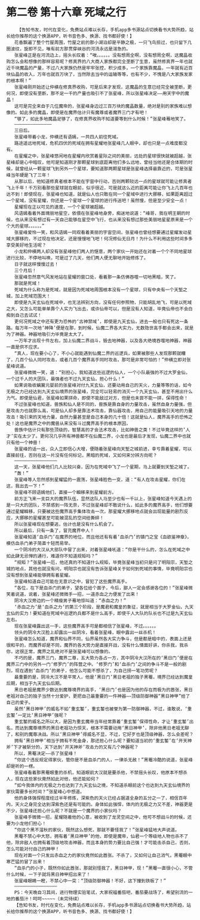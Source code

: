 # 第二卷 第十六章 死域之行
        【告知书友，时代在变化，免费站点难以长存，手机app多书源站点切换看书大势所趋，站长给你推荐的这个换源APP，听书音色多、换源、找书都好使！】
       花香飘遍了整个竹屋周围，竹屋之前的那小湖泊却是平静之极，一只飞鸟掠过，也只留下几圈波纹，旋即不见，唯有前方那贯穿峡谷的河流永远是湍急的。
       张星峰正是在河流边上，摇头长叹着：“唉。。。。。。没有想周全啊，没有想周全啊，这魔晶收购怎么会和想像的那样容易呢？修真界的八大商人家族都完全垄断了生意，虽然修真界一年也就近千块魔晶的产量，不过八大家族仍然是牢牢张控，积少成多，一个家族靠魔晶，一年就有近百块仙晶的收入，万年也就百万块了，当然除去当中的运输等等，也有不少，不愧是八大家族发家的根本啊！”
       张星峰刚开始还让仲横在修真界收购，可是后来才发现，这魔晶的生意已经完全被垄断，更何况，即使没有垄断，那不足一千的产量也吸引不了张星峰，所以张星峰决定——用天宇中的魔晶！
       这可是完全来自于几位魔帝的，张星峰身边过三百万块的魔晶数量，绝对是别的家族难以想像的。如此多的魔晶，即使是在魔界估计只有魔尊或者魔界三门才有吧！
       “够了，如此多地魔晶足够了，在修真界收购不知道要等到什么时候！”张星峰蓦地笑了。
       ——————————————
       三日后。
       张星峰带着小龙，仲横还有语嫣，一共四人前往死域。
       路途遥远地死域，危机四伏的死域在拥有星耀地张星峰几人眼中，却也只是一点难度都没有。
       在星耀之中，张星峰悠闲地在星耀内欣赏着星际之间的美丽，远处的星球很快就被超越，张星峰却是心中暗叹，他可是知道刚才那颗星球到底距离他们多么远地，曾经当他还是合体期的时候，就曾经从一颗星球飞到另外一个星球，要知道那两颗星球是张星峰选择最靠近的，可是张星峰当年硬是飞了三年！
       从那以后，他知道修真者根本不能在宇宙中行动，否则两颗较远一点的星球就可能让修真者飞上千年！千万别看那些星球就在眼前，似乎很近，可是就这么近的距离可能让你飞上几百年也达不到！即使现在，张星峰也知道，就是仙人也只敢在同一个星域中进行大挪移，如果距离超过一个星域，没有星耀，你还是一个星球一个星球的进行传送吧！虽然慢，但是至少安全一点！
       星耀现在正以可见的速度，一个个星球被超越。
       风语嫣看着外面瑰丽地星空，依偎在张星峰地身旁，痴迷地说道：“峰哥，我在明王朝的时候，也从来没有想过有一天自己能够在星空中飞行，也从来没有想过那些美丽地星星原来是一个个大的星球。。。。。。”
       张星峰爱怜一笑，和风语嫣一同观看着美丽的宇宙空间，张星峰也曾经想要通过星耀发动星域大挪移的，不过现在他决定，还是慢慢地飞吧！何况修仙无日月！为什么不利用这些时间多多享受美好地生活呢？
       小龙和仲横两人却没有张星峰他们两人的惬意，两个家伙一开始还在对着一个个不同地星球进行比较，不停地叫唤，可是过了几天，他们两人便无聊地开始修炼了。
       日子就这样慢慢过去！
       三个月后！
       张星峰忽然意气风发地站在星耀的窗口处，看着那一条仿佛吞噬一切地黑暗，笑了。
       那就是死域！
       死域为什么称为是死域，就是因为死域地周围根本没有一个星球，只有中央有一个天堑之城，加上死域范围大！
       即使是九天玄仙在死域中，也无法辨别方向，没有任何参照物，只能胡乱地飞，可是以死域之大，又怎么可能单单靠个人实力飞出去，或许仙帝可以，但是没有人知道，毕竟仙帝也不会白痴到自己去试试！
       更何况死域之中还有更为恐怖的‘古神禁域’，即使是九天玄仙，进去一般也只有死这一条路。每万年一次地‘神降’便是在那，到时候，仙魔二界各大实力，无数隐世高手都会出来，就是为了神器。神器地吸引力毕竟是太大了。
       一万年才出现十件左右，加上仙魔二界战斗，毁去地神器，以及各大绝境吞噬地神器，神器一直是供不应求。
       “真人，现在要小心了，不小心就能遇到仙魔二界的巡逻兵，如果被那些人发现那颗就糟了，几百个仙人同时攻击，或者几百个魔界高手同时攻击，那可是非常可怕的！”仲横立即对张星峰说道。
       张星峰微微一笑，道：“别担心，我知道这些巡逻的仙人，一个小队最强的不过大罗金仙，一个过千人的大团队，最强者也不过九天玄仙，担心什么！”
       如果说吸收螭翼元婴前的张星峰对付九天玄仙，还要动用自己的天火，力量等等的话，如今无极之力已经达到九天玄仙境界的张星峰，完全可以轻易的消灭一个九天玄仙，甚至不用出什么力气。即使是仙君，张星峰如果拼命，即使不能敌过对方，但是也未尝不能一拼，保得性命！
       不过张星峰也知道，兽族和仙人是不同的，兽族是靠自身的力量攻击，虽然自身力量强，但是攻击力也就那么高，可是仙人却多是靠法术攻击，靠仙器攻击，用自己的能量吸引天地的力量攻击！吸引来的天地力量，自然力量甚至是自己本身的几十倍！这就是仙人，魔界高手的恐怖之处！这也是魔界之中的魔兽从来没有斗过魔界高手的根本原因，
       兽族中估计只有那些顶级的，智慧高的才会法术攻击，比如神兽之类！不过毕竟这样的‘人才’实在太少了。更何况几乎所有神兽都不在仙魔二界，小龙也是最后才发现，仙魔二界中也就只有他一个神兽！
       张星峰的话一出，众人立即信心大增，便随着张星峰向天堑之城前进，幸亏靠着星耀，可以直接前往，否则在这一片没有任何标记，黑暗的死域，又如何来分辨方向呢？
       ————————————————
       这一天，张星峰他们几人比较兴奋，因为在死域中飞了一个星期，马上就要到天堑之城了。
       “轰！”
       张星峰等人忽然感到星耀猛的一震荡，张星峰脸色一变，道：“有人在攻击星耀，你们在这，我出去一下！”
       张星峰不顾语嫣他们，直接一个瞬移来到星耀前方。
       前方正飞来一支巨大的魔界队伍，显然这队人马至少也有一千以上，张星峰知道今天遇上的是一只大的团队，不禁感到一阵无奈，不过张星峰却不敢说什么，如此多的魔界高手，他们想要通过星耀瞬移，只要被这些魔界高手集体攻击一次，那星耀大挪移地点就会出现能量的剧烈反应，大挪移的星耀甚至可能被混乱的空间给撕碎！
       所以张星峰现在想要逃，估计也是没有什么机会了。
       所以最后，只有一条了，冒充魔界中人！
       张星峰知道‘血杀门’在魔界的地位，而且他还有有着‘血杀门’的镇门之宝《血欲鉴神章》，模仿血杀门弟子简直十轻而易举。
       一个阴冷的大汉从大部队中冒了出来，对着张星峰吼道：“你是干什么的，怎么在死域之中如此肆无忌惮的通行，难道你不知道规矩吗？”
       “规矩？”张星峰一厄，他还真的不知道什么规矩，毕竟张星峰当初只是问了明阳宗，天堑之城的地点，其他也就没有问，明阳宗也就没有告诉张星峰关于如何到死域的事情，毕竟明阳宗也没有想到张星峰能够拥有着星耀。
       张星峰知道自己可能在无意识之中，冒犯了这些魔界高手。
       “各位，在下是血杀门的弟子，望各位给个面子，今后，鄙人一定会感谢各位的！”张星峰微笑着说道，说着，张星峰还微微手一招，一道赤血之力便发了出来！
       阴冷大汉旁边的一个精瘦男子蓦地惊叫道：“赤血之力！”
       ‘赤血之力’是‘血杀之力’的第三个阶段，是魔君和魔皇的象征，就是相当于大罗金仙，九天玄仙的实力！要知道在死域中巡逻的兵都不是什么高手，即使千人大队的队长也不过是九天玄仙左右。
       现在张星峰露出这一手，这些魔界高手可是都相信了张星峰，不过。。。。。。
       领头的阴冷大汉脸上却露出一丝阴冷，看着张星峰，眼中露出一丝杀机！
       张星峰怎么知道，魔界和仙界不同，仙界虽然各大实力争斗，但是都是暗中的，表面上还是很和平的，而魔界却是不同，魔界的各大势力是直接开战，没有什么情面好讲，你杀我，我杀你，这很正常，魔界之乱绝对不是张星峰可以想像的。
       不巧的是，魔界三门，魔界二尊，五大势力各占一方，其中阴冷大汉所在的‘黑日门’便是在魔界三门中的另外一门‘修罗门’的阵营之中。‘修罗门’和‘血杀门’之间的争斗不是一般的剧烈，现在遇到‘血杀门’的弟子，他怎么可能不想杀了，为自己捞一笔功劳呢？
       最重要的是，阴冷大汉不是平常人，他是‘黑日门’黑日老祖的独子黑罨，境界已经达到魔皇后期，相当于九天玄仙后期。
       黑日老祖是魔界少数达到魔尊境界的高手，‘黑日门’也是因为他的存在而极为的嚣张，黑日老祖对自己的独子当然十分爱护，更把自己最重要的一件神器——顶级防御神器“黑日神甲”给了自己的爱子。
       虽然‘黑日神甲’的威名不如‘重玄錾’，重玄錾也被誉为第一防御神器，不过，谁敢说，‘重玄錾’一定比‘黑日神甲’强呢？
       重玄錾的威名之所以大，是因为重玄魔帝当年经常靠着‘重玄錾’保得性命，才让‘重玄錾’出名，而达到魔尊境界的黑日老祖功力惊天，根本不需要动用‘黑日神甲’，除非他黑日老祖无聊了，和别的魔尊决战。所以‘黑日神甲’得威名不显，不过，它好歹也是顶级神器，怎么会差呢？
       拥有‘黑日神甲’相当于拥有不死金身，那还担心什么呢？要知道当初的‘重玄錾’在‘开天神斧’下才被斩分的，天下达到‘开天神斧’攻击力的又有几个神器呢？
       所以，黑罨决定——杀了张星峰！
       “你这个违反规定得家伙，管你是不是血杀门的人，一律杀无赦！”黑罨冷酷的说道，张星峰却是听的一楞。
       张星峰看着那黑罨眼重的杀机，知道眼前大汉就是要杀他，不禁摇头长叹，他原本不想杀人，现在这些家伙竟然如此对他，他还能如何？
       “如今我体内的无极之力也达到了九天玄仙之境，不知道杀眼前这个也达到九天玄仙境界的家伙需要多长时间？”张星峰心中想道。
       他的身体强悍程度经过半年修炼，深紫色的天火已经占据道全身的五分之一了，相信百年内，天火之身完全达到深紫色还是有可能的。身体如此强悍，体内的无极之力又不差，神器更是不少，张星峰还担心什么呢？不就是一个魔界的小家伙吗？
       张星峰手微微一招，星耀随着他的心意，被收到了龙灵空间之中，他可不想战斗的时候，还要为小龙他们担心！
       “你这个黑不溜秋的家伙，既然这么想死，那就不要怪我了！”张星峰猛地大声说道。
       黑罨不禁心中大怒，拥有着‘黑日神甲’的他，即使是魔帝，仙君一个等级地人物也杀不了他，除非敌人也拥有着顶级地攻击神器，而且本身的势力要比自己强！才可能击杀自己，否则，怎么可能对付自己的神甲！
       现在对面一个只发出赤血之力的家伙竟然如此嚣张。不杀了，又如何让自己消气，黑罨眼中寒芒猛的冒了出来！
       “血杀门的小子，既然你如此嚣张，那就别怪我了，黑日神甲，现！”黑罨一直很小心，不管什么时候，一下子就将黑日神甲招出来了！
       张星峰眼睛一瞪，不禁心中一突：“顶级防御神器！不好，这下撞到铁板了！”
       ————————————————
       PS：今天晚自习其间，进行物理实验笔试，大家祝福番茄吧，番茄要战场了，希望别流的一地的番茄汁！呵呵~~~~~（未完待续）
       【告知书友，时代在变化，免费站点难以长存，手机app多书源站点切换看书大势所趋，站长给你推荐的这个换源APP，听书音色多、换源、找书都好使！】